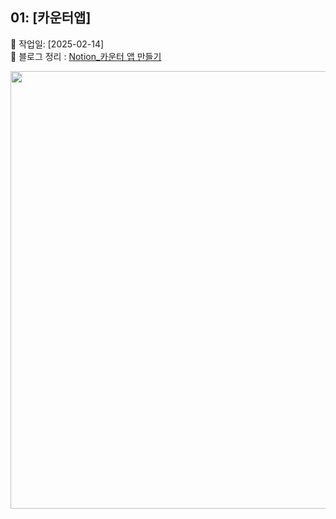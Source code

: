 ## 01: [카운터앱]
📅 작업일: [2025-02-14] <br />
🔗 블로그 정리 : [Notion_카운터 앱 만들기](https://elderly-bike-5dc.notion.site/React-19ac99b9b63e804c80cdda786a88614f)
<div align=center>
  <img src="https://github.com/user-attachments/assets/aa1ebd99-99c1-4fc0-a67f-9bd65dc819d0" width="700px">
</div>
